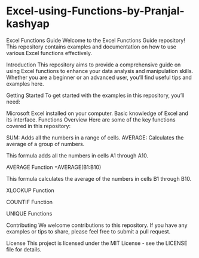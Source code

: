 # Excel-using-Functions-by-Pranjal-kashyap


Excel Functions Guide
Welcome to the Excel Functions Guide repository! This repository contains examples and documentation on how to use various Excel
functions effectively.

Introduction
This repository aims to provide a comprehensive guide on using Excel functions to enhance your data analysis and manipulation skills. 
Whether you are a beginner or an advanced user, you’ll find useful tips and examples here.

Getting Started
To get started with the examples in this repository, you’ll need:

Microsoft Excel installed on your computer.
Basic knowledge of Excel and its interface.
Functions Overview
Here are some of the key functions covered in this repository:

SUM: Adds all the numbers in a range of cells.
AVERAGE: Calculates the average of a group of numbers.

This formula adds all the numbers in cells A1 through A10.

AVERAGE Function
=AVERAGE(B1:B10)

This formula calculates the average of the numbers in cells B1 through B10.

XLOOKUP Function


COUNTIF Function


UNIQUE Functions

Contributing
We welcome contributions to this repository. If you have any examples or tips to share, please feel free to submit a pull request.

License
This project is licensed under the MIT License - see the LICENSE file for details.
